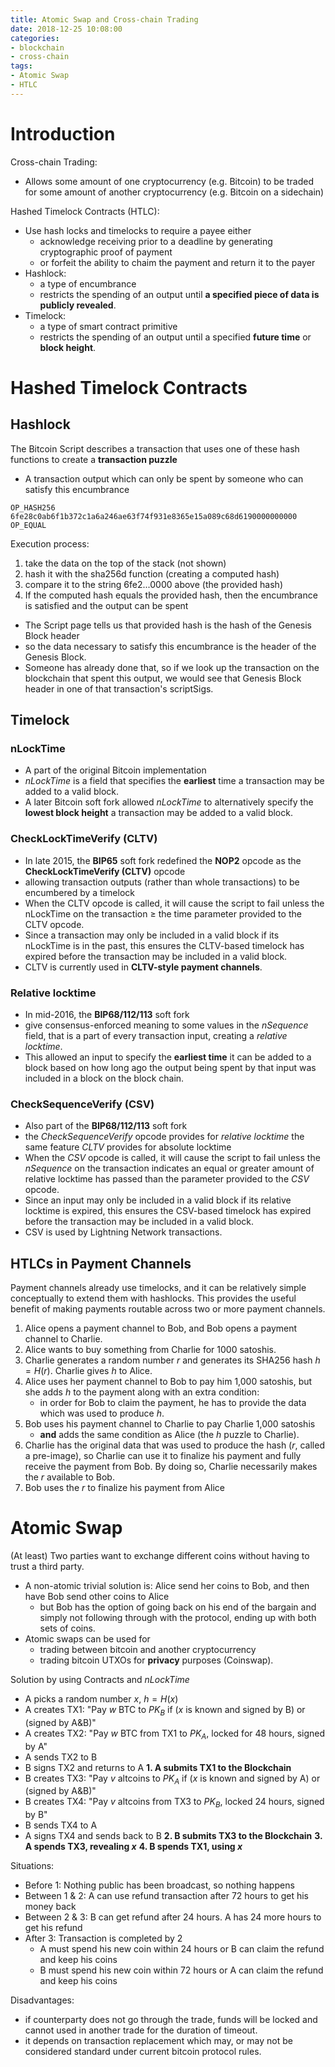 ```yaml
---
title: Atomic Swap and Cross-chain Trading
date: 2018-12-25 10:08:00
categories:
- blockchain
- cross-chain
tags:
- Atomic Swap
- HTLC
---
```


# Introduction

Cross-chain Trading:

- Allows some amount of one cryptocurrency (e.g. Bitcoin) to be traded for some amount of another cryptocurrency (e.g. Bitcoin on a sidechain)

Hashed Timelock Contracts (HTLC):

- Use hash locks and timelocks to require a payee either
  - acknowledge receiving prior to a deadline by generating cryptographic proof of payment
  - or forfeit the ability to chaim the payment and return it to the payer
- Hashlock: 
  - a type of encumbrance 
  - restricts the spending of an output until **a specified piece of data is publicly revealed**.
- Timelock:
  - a type of smart contract primitive
  - restricts the spending of an output until a specified **future time** or **block height**.

# Hashed Timelock Contracts

## Hashlock

The Bitcoin Script describes a transaction that uses one of these hash functions to create a **transaction puzzle**

- A transaction output which can only be spent by someone who can satisfy this encumbrance

```bitcoin
OP_HASH256 6fe28c0ab6f1b372c1a6a246ae63f74f931e8365e15a089c68d6190000000000 OP_EQUAL
```

Execution process:

1. take the data on the top of the stack (not shown)
2. hash it with the sha256d function (creating a computed hash)
3. compare it to the string 6fe2...0000 above (the provided hash)
4. If the computed hash equals the provided hash, then the encumbrance is satisfied and the output can be spent

- The Script page tells us that provided hash is the hash of the Genesis Block header
- so the data necessary to satisfy this encumbrance is the header of the Genesis Block. 
- Someone has already done that, so if we look up the transaction on the blockchain that spent this output, we would see that Genesis Block header in one of that transaction's scriptSigs.

## Timelock

### nLockTime

- A part of the original Bitcoin implementation
- *nLockTime* is a field that specifies the **earliest** time a transaction may be added to a valid block. 
- A later Bitcoin soft fork allowed *nLockTime* to alternatively specify the **lowest block height** a transaction may be added to a valid block.

### CheckLockTimeVerify (CLTV)

- In late 2015, the **BIP65** soft fork redefined the **NOP2** opcode as the **CheckLockTimeVerify (CLTV)** opcode
- allowing transaction outputs (rather than whole transactions) to be encumbered by a timelock
- When the CLTV opcode is called, it will cause the script to fail unless the nLockTime on the transaction $\geq$ the time parameter provided to the CLTV opcode. 
- Since a transaction may only be included in a valid block if its nLockTime is in the past, this ensures the CLTV-based timelock has expired before the transaction may be included in a valid block.
- CLTV is currently used in **CLTV-style payment channels**.

### Relative locktime

- In mid-2016, the **BIP68/112/113** soft fork 
- give consensus-enforced meaning to some values in the *nSequence* field, that is a part of every transaction input, creating a *relative locktime*. 
- This allowed an input to specify the **earliest time** it can be added to a block based on how long ago the output being spent by that input was included in a block on the block chain.

### CheckSequenceVerify (CSV)

- Also part of the **BIP68/112/113** soft fork 
- the *CheckSequenceVerify* opcode provides for *relative locktime* the same feature *CLTV* provides for absolute locktime
- When the *CSV* opcode is called, it will cause the script to fail unless the *nSequence* on the transaction indicates an equal or greater amount of relative locktime has passed than the parameter provided to the *CSV* opcode. 
- Since an input may only be included in a valid block if its relative locktime is expired, this ensures the CSV-based timelock has expired before the transaction may be included in a valid block.
- CSV is used by Lightning Network transactions.


## HTLCs in Payment Channels

Payment channels already use timelocks, and it can be relatively simple conceptually to extend them with hashlocks. This provides the useful benefit of making payments routable across two or more payment channels.

1. Alice opens a payment channel to Bob, and Bob opens a payment channel to Charlie.
2. Alice wants to buy something from Charlie for 1000 satoshis.
3. Charlie generates a random number $r$ and generates its SHA256 hash $h = H(r)$. Charlie gives $h$ to Alice.
4. Alice uses her payment channel to Bob to pay him 1,000 satoshis, but she adds $h$ to the payment along with an extra condition:
   - in order for Bob to claim the payment, he has to provide the data which was used to produce $h$.
5. Bob uses his payment channel to Charlie to pay Charlie 1,000 satoshis
    - **and** adds the same condition as Alice (the $h$ puzzle to Charlie).
6. Charlie has the original data that was used to produce the hash ($r$, called a pre-image), so Charlie can use it to finalize his payment and fully receive the payment from Bob. By doing so, Charlie necessarily makes the $r$ available to Bob.
7. Bob uses the $r$ to finalize his payment from Alice


# Atomic Swap

(At least) Two parties want to exchange different coins without having to trust a third party.

- A non-atomic trivial solution is: Alice send her coins to Bob, and then have Bob send other coins to Alice
  - but Bob has the option of going back on his end of the bargain and simply not following through with the protocol, ending up with both sets of coins.
- Atomic swaps can be used for
  - trading between bitcoin and another cryptocurrency
  - trading bitcoin UTXOs for **privacy** purposes (Coinswap).

Solution by using Contracts and *nLockTime*

- A picks a random number $x$, $h = H(x)$
- A creates TX1: "Pay $w$ BTC to $PK_{B}$ if ($x$ is known and signed by B) or (signed by A&B)"
- A creates TX2: "Pay $w$ BTC from TX1 to $PK_{A}$, locked for 48 hours, signed by A"
- A sends TX2 to B
- B signs TX2 and returns to A
**1. A submits TX1 to the Blockchain**
- B creates TX3: "Pay $v$ altcoins to $PK_{A}$ if ($x$ is known and signed by A) or (signed by A&B)"
- B creates TX4: "Pay $v$ altcoins from TX3 to $PK_{B}$, locked 24 hours, signed by B"
- B sends TX4 to A
- A signs TX4 and sends back to B
**2. B submits TX3 to the Blockchain**
**3. A spends TX3, revealing $x$**
**4. B spends TX1, using $x$**

Situations:

- Before 1: Nothing public has been broadcast, so nothing happens
- Between 1 & 2: A can use refund transaction after 72 hours to get his money back
- Between 2 & 3: B can get refund after 24 hours.  A has 24 more hours to get his refund
- After 3: Transaction is completed by 2
  - A must spend his new coin within 24 hours or B can claim the refund and keep his coins
  - B must spend his new coin within 72 hours or A can claim the refund and keep his coins

Disadvantages:

- if counterparty does not go through the trade, funds will be locked and cannot used in another trade for the duration of timeout. 
- it depends on transaction replacement which may, or may not be considered standard under current bitcoin protocol rules.